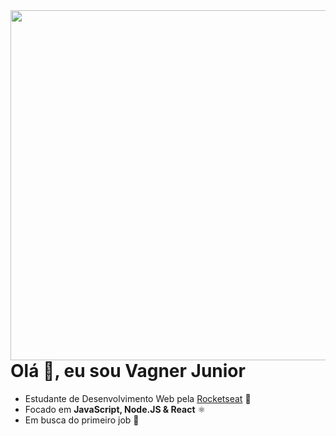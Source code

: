 <img align="right" height='560rem' src="https://i.imgur.com/UPUPvnZ.png"/>

# Olá 👋, eu sou Vagner Junior

- Estudante de Desenvolvimento Web pela [Rocketseat](https://github.com/Rocketseat) 🚀
- Focado em **JavaScript, Node.JS & React** ⚛️
- Em busca do primeiro job 💼

